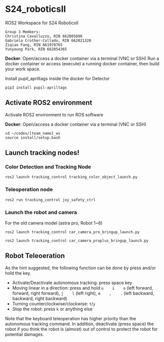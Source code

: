 # S24_roboticsII
ROS2 Workspace for S24 RoboticsII
```
Group 3 Members: 
Christina Cavalluzzo, RIN 662005890
Gabriela Crother-Collado, RIN 662021320
Ziqiao Fang, RIN 661978765
Yunyoung Park, RIN 662054365
```

**Docker**: Open/access a docker container via a terminal (VNC or SSH)
Run a docker container or access (execute) a running docker container, then build your work space.

Install pupil_apriltags inside the docker for Detector
```
pip3 install pupil-apriltags
```

## Activate ROS2 environment
Activate ROS2 environment to run ROS software

**Docker**: Open/access a docker container via a terminal (VNC or SSH)
```
cd ~/codes/[team_name]_ws
source install/setup.bash
```

## Launch tracking nodes!

### Color Detection and Tracking Node
```
ros2 launch tracking_control tracking_color_object_launch.py
```

### Teleoperation node
```
ros2 run tracking_control joy_safety_ctrl
```
### Launch the robot and camera
For the old camera model (astra pro, Robot 1~6)
```
ros2 launch tracking_control car_camera_pro_bringup_launch.py
```
```
ros2 launch tracking_control car_camera_proplus_bringup_launch.py
```

## Robot Teleoeration
As the hint suggested, the following function can be done by press and/or hold the key.

- Activate/Deactivate autonomous tracking: press space key
- Moving linear in a direction: press and hold `u    i    o` (left forward, forward, right forward), `j    l` (left right), `m    ,    .` (left backward, backward, right backward)
- Turning counterclockwise/clockwise: `t`/`y`
- Stop the robot: press `k` or anything else

Note that the keyboard teleoperation has higher priority than the autonomous tracking command. In addition, deactivate (press space) the robot if you think the robot is (almost) out of control to protect the robot for potential damages.
